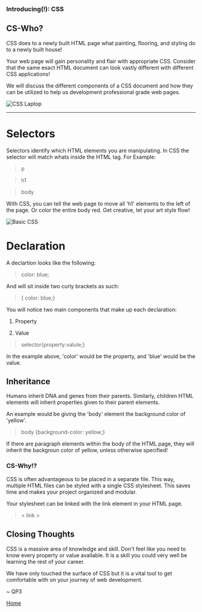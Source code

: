 ### Introducing(!): CSS

## CS-Who?

CSS does to a newly built HTML page what painting, flooring, and styling do to a newly built house!

Your web page will gain personality and flair with appropriate CSS.  Consider that the same exact HTML document can look vastly different with different CSS applications!


We will discuss the different components of a CSS document and how they can be utilized to help us development professional grade web pages.

![CSS Laptop](https://images.unsplash.com/photo-1508739826987-b79cd8b7da12?ixid=MXwxMjA3fDB8MHxwaG90by1wYWdlfHx8fGVufDB8fHw%3D&ixlib=rb-1.2.1&auto=format&fit=crop&w=1566&q=80)

---

# Selectors

Selectors identify which HTML elements you are manipulating.  In CSS the selector will match whats inside the HTML tag.  For Example:

> p

> h1

> body

With CSS, you can tell the web page to move all 'h1' elements to the left of the page.  Or color the entire body red.  Get creative, let your art style flow!

![Basic CSS](https://images.unsplash.com/photo-1524666643752-b381eb00effb?ixid=MXwxMjA3fDB8MHxwaG90by1wYWdlfHx8fGVufDB8fHw%3D&ixlib=rb-1.2.1&auto=format&fit=crop&w=1502&q=80)

# Declaration

A declartion looks like the following:

> color: blue;

And will sit inside two curly brackets as such:

> { color: blue;}

You will notice two main components that make up each declaration:

1. Property

2. Value

> selector{property:valule;}

In the example above, 'color' would be the property, and 'blue' would be the value.  


## Inheritance

Humans inherit DNA and genes from their parents.  Similarly, children HTML elements will inherit properties given to their parent elements.

An example would be giving the 'body' element the background color of 'yellow'.

> body {background-color: yellow;}


If there are paragraph elements within the body of the HTML page, they will inherit the backgroun color of yellow, unless otherwise specified!


### CS-Why!?

CSS is often advantageous to be placed in a separate file.  This way, multiple HTML files can be styled with a single CSS stylesheet.  This saves time and makes your project organized and modular. 

Your stylesheet can be linked with the link element in your HTML page.

> < link >

## Closing Thoughts

CSS is a massive area of knowledge and skill.  Don't feel like you need to know every property or value available.  It is a skill you could very well be learning the rest of your career.  

We have only touched the surface of CSS but it is a vital tool to get comfortable with on your journey of web development.  

~ QP3

[Home](../README.md)